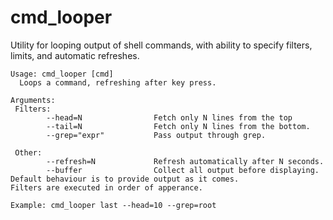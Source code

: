 cmd_looper
==========

Utility for looping output of shell commands, with ability to specify filters, limits, and automatic refreshes.

	Usage: cmd_looper [cmd]
	  Loops a command, refreshing after key press.

	Arguments:
	 Filters:
	        --head=N                Fetch only N lines from the top
	        --tail=N                Fetch only N lines from the bottom.
	        --grep="expr"           Pass output through grep.

	 Other:
	        --refresh=N             Refresh automatically after N seconds.
	        --buffer                Collect all output before displaying. Default behaviour is to provide output as it comes.
	Filters are executed in order of apperance.

	Example: cmd_looper last --head=10 --grep=root




